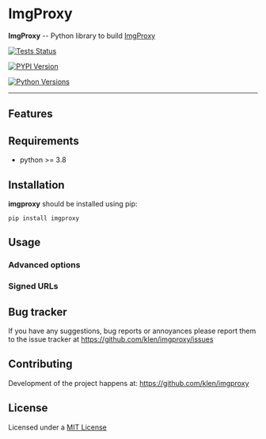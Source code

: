# ImgProxy

**ImgProxy** -- Python library to build [ImgProxy](https://docs.imgproxy.net/)

[![Tests Status](https://github.com/klen/imgproxy/workflows/tests/badge.svg)](https://github.com/klen/imgproxy/actions)

[![PYPI Version](https://img.shields.io/pypi/v/imgproxy)](https://pypi.org/project/imgproxy/)

[![Python Versions](https://img.shields.io/pypi/pyversions/imgproxy)](https://pypi.org/project/imgproxy/)

---

## Features


## Requirements

* python >= 3.8


## Installation

**imgproxy** should be installed using pip:

    pip install imgproxy


## Usage

### Advanced options

### Signed URLs


## Bug tracker

If you have any suggestions, bug reports or annoyances please report them to
the issue tracker at https://github.com/klen/imgproxy/issues


## Contributing

Development of the project happens at: https://github.com/klen/imgproxy


## License

Licensed under a [MIT License](http://opensource.org/licenses/MIT)
